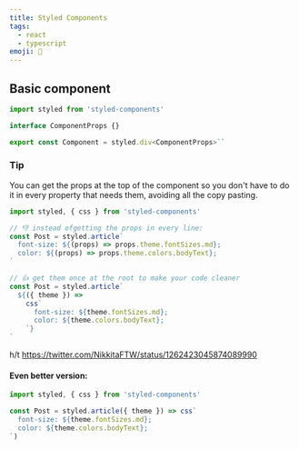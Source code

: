 ```yaml
---
title: Styled Components
tags:
  - react
  - typescript
emoji: 💅
---
```


## Basic component

```ts
import styled from 'styled-components'

interface ComponentProps {}

export const Component = styled.div<ComponentProps>``
```

### Tip

You can get the props at the top of the component so you don't have to do it in every property that needs them, avoiding all the copy pasting.

```js
import styled, { css } from 'styled-components'

// 👎 instead ofgetting the props in every line:
const Post = styled.article`
  font-size: ${(props) => props.theme.fontSizes.md};
  color: ${(props) => props.theme.colors.bodyText};
`

// 👍 get them once at the root to make your code cleaner
const Post = styled.article`
  ${({ theme }) =>
    css`
      font-size: ${theme.fontSizes.md};
      color: ${theme.colors.bodyText};
    `}
`
```

h/t https://twitter.com/NikkitaFTW/status/1262423045874089990

#### Even better version:

```js
import styled, { css } from 'styled-components'

const Post = styled.article({ theme }) => css`
  font-size: ${theme.fontSizes.md};
  color: ${theme.colors.bodyText};
`)
```
